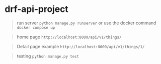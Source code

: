 # drf-api-project


> run server `python manage.py runserver` or use the docker command `docker compose up`

> home page `http://localhost:8000/api/v1/things/`

> Detail page example  `http://localhost:8000/api/v1/things/1/`

> testing `python manage.py test`
